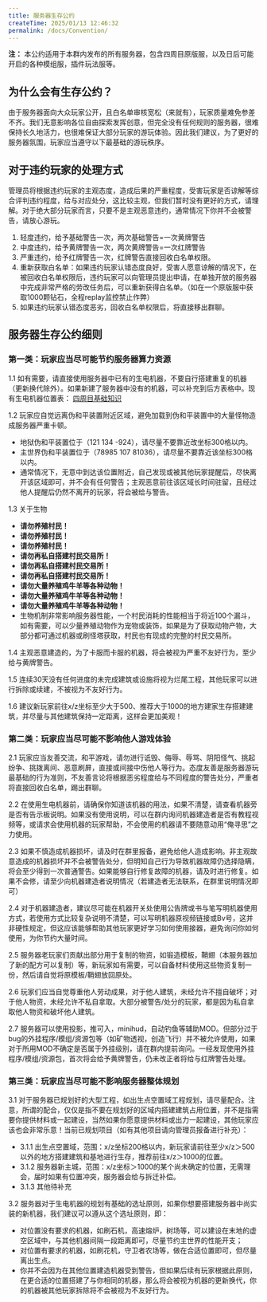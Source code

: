 ```yaml
---
title: 服务器生存公约
createTime: 2025/01/13 12:46:32
permalink: /docs/Convention/
---
```

**注：**
本公约适用于本群内发布的所有服务器，包含四周目原版服，以及日后可能开启的各种模组服，插件玩法服等。

## 为什么会有生存公约？

由于服务器面向大众玩家公开，且白名单审核宽松（来就有），玩家质量难免参差不齐。我们无意影响各位自由探索发挥创意，但完全没有任何规则的服务器，很难保持长久地活力，也很难保证大部分玩家的游玩体验。因此我们建议，为了更好的服务器氛围，玩家应当遵守以下最基础的游玩秩序。

## 对于违约玩家的处理方式

管理员将根据违约玩家的主观态度，造成后果的严重程度，受害玩家是否谅解等综合评判违约程度，给与对应处分，这比较主观，但我们暂时没有更好的方式，请理解。对于绝大部分玩家而言，只要不是主观恶意违约，通常情况下你并不会被警告，请放心游玩。

1. 轻度违约，给予基础警告一次，两次基础警告=一次黄牌警告
2. 中度违约，给予黄牌警告一次，两次黄牌警告=一次红牌警告
3. 严重违约，给予红牌警告一次，红牌警告直接回收白名单权限。
4. 重新获取白名单：如果违约玩家认错态度良好，受害人愿意谅解的情况下，在被回收白名单权限后，违约玩家可以向管理员提出申请，在单独开放的服务器中完成非常严格的劳改任务后，可以重新获得白名单。（如在一个原版服中获取1000颗钻石，全程replay监控禁止作弊）
5. 如果违约玩家认错态度恶劣，回收白名单权限后，将直接移出群聊。

## 服务器生存公约细则

### 第一类：玩家应当尽可能节约服务器算力资源

1.1 如有需要，请直接使用服务器中已有的生电机器，不要自行搭建重复的机器（更新换代除外）。如果新建了服务器中没有的机器，可以补充到后方表格中。现有生电机器位置表：
[四周目基础知识](https://docs.qq.com/sheet/DV0p5Zm90bEp2bkRT?tab=zrms3a)

1.2 玩家应自觉远离伪和平装置附近区域，避免加载到伪和平装置中的大量怪物造成服务器严重卡顿。

- 地狱伪和平装置位于（121 134 -924），请尽量不要靠近改坐标300格以内。
- 主世界伪和平装置位于（78985 107 81036），请尽量不要靠近该坐标300格以内。
- 通常情况下，无意中到达该位置附近，自己发现或被其他玩家提醒后，尽快离开该区域即可，并不会有任何警告；主观恶意前往该区域长时间驻留，且经过他人提醒后仍然不离开的玩家，将会被给与警告。

1.3 关于生物

- **请勿养殖村民！**
- **请勿养殖村民！**
- **请勿养殖村民！**
- **请勿再私自搭建村民交易所！**
- **请勿再私自搭建村民交易所！**
- **请勿再私自搭建村民交易所！**
- **请勿大量养殖鸡牛羊等各种动物！**
- **请勿大量养殖鸡牛羊等各种动物！**
- **请勿大量养殖鸡牛羊等各种动物！**
- 生物机制非常影响服务器性能，一个村民消耗的性能相当于将近100个漏斗，如有需要，可以少量养殖动物作为宠物或装饰，如果是为了获取动物产物，大部分都可通过机器或刷怪塔获取，村民也有现成的完整的村民交易所。

1.4 主观恶意建造的，为了卡服而卡服的机器，将会被视为严重不友好行为，至少给与黄牌警告。

1.5 连续30天没有任何进度的未完成建筑或设施将视为烂尾工程，其他玩家可以进行拆除或续建，不被视为不友好行为。

1.6 建议新玩家前往x/z坐标至少大于500、推荐大于1000的地方建家生存搭建建筑，并尽量与其他建筑保持一定距离，这样会更加美观！

### 第二类：玩家应当尽可能不影响他人游戏体验

2.1 玩家应当友善交流，和平游戏，请勿进行诋毁、侮辱、辱骂、阴阳怪气、挑起纷争、挑拨离间、恶意刷屏，直接或间接中伤他人等行为。态度友善是服务器游玩最基础的行为准则，不友善言论将根据恶劣程度给与不同程度的警告处分，严重者将直接回收白名单，踢出群聊。

2.2 在使用生电机器前，请确保你知道该机器的用法，如果不清楚，请查看机器旁是否有告示板说明。如果没有使用说明，可以在群内询问机器建造者是否有教程视频等，或请求会使用机器的玩家帮助，不会使用的机器请不要随意动用“俺寻思”之力使用。

2.3 如果不慎造成机器损坏，请及时在群里报备，避免给他人造成影响。非主观故意造成的机器损坏并不会被警告处分，但明知自己行为导致机器故障仍选择隐瞒，将会至少得到一次普通警告。如果能够自行修复故障的机器，请及时进行修复。如果不会修，请至少向机器建造者说明情况（若建造者无法联系，在群里说明情况即可）

2.4 对于机器建造者，建议尽可能在机器开关处使用公告牌或书与笔写明机器使用方式，若使用方式比较复杂说明不清楚，可以写明机器原视频链接或Bv号，这并非硬性规定，但这应该能够帮助其他玩家更好学习如何使用接器，避免询问你如何使用，为你节约大量时间。

2.5 服务器老玩家们贡献出部分用于复制的物资，如锻造模板，鞘翅（本服务器加了新的配方可以复制）等，新玩家如有需要，可以自备材料使用这些物资复制一份，然后请自觉将原模板/鞘翅放回原处。

2.6 玩家们应当自觉尊重他人劳动成果，对于他人建筑，未经允许不擅自破坏；对于他人物资，未经允许不私自拿取。大部分被警告/处分的玩家，都是因为私自拿取他人物资和破坏他人建筑。

2.7 服务器可以使用投影，推可入，minihud，自动钓鱼等辅助MOD。但部分过于bug的外挂程序/模组/资源包等（如矿物透视，创造飞行）并不被允许使用，如果对于所用MOD不确定是否属于外挂级别，请在群内提前询问。一经发现使用外挂程序/模组/资源包，首次将会给予黄牌警告，仍未改正者将给与红牌警告处理。

### 第三类：玩家应当尽可能不影响服务器整体规划

3.1 对于服务器已规划好的大型工程，如出生点空置域工程规划，请尽量配合。注意，所谓的配合，仅仅是指不要在规划好的区域内搭建建筑占用位置，并不是指需要你提供材料或一起建设，当然如果你愿意提供材料或出力一起建设，其他玩家应该也会非常乐意！当前已规划项目（如有其他项目请向管理员报备进行补充）：

- 3.1.1 出生点空置域，范围：x/z坐标200格以内，新玩家请前往至少x/z＞500以外的地方搭建建筑和基地进行生存，推荐前往x/z＞1000的位置。
- 3.1.2 服务器新主城，范围：x/z坐标＞1000的某个尚未确定的位置，无需理会，届时如果有位置冲突，服务器会给与拆迁补偿。
- 3.1.3 其他待补充

3.2 服务器对于生电机器的规划有基础的选址原则，如果你想要搭建服务器中尚实装的新机器，我们建议可以遵从这个选址原则，即：

- 对位置没有要求的机器，如刷石机，高速熔炉，树场等，可以建设在末地的虚空区域中，与其他机器间隔一段距离即可，尽量节约主世界的性能开支；
- 对位置有要求的机器，如刷花机，守卫者农场等，做在合适位置即可，但尽量离出生点。
- 你并不会因为在其他位置建造机器受到警告，但如果后续有玩家根据此原则，在更合适的位置搭建了与你相同的机器，那么将会被视为机器的更新换代，你的机器被其他玩家拆除将不会被视为不友好行为。
